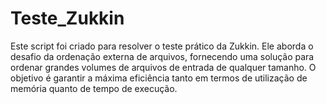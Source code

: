 # Teste_Zukkin

Este script foi criado para resolver o teste prático da Zukkin. Ele aborda o desafio da ordenação externa de arquivos, fornecendo uma solução para ordenar grandes volumes de arquivos de entrada de qualquer tamanho. O objetivo é garantir a máxima eficiência tanto em termos de utilização de memória quanto de tempo de execução.
